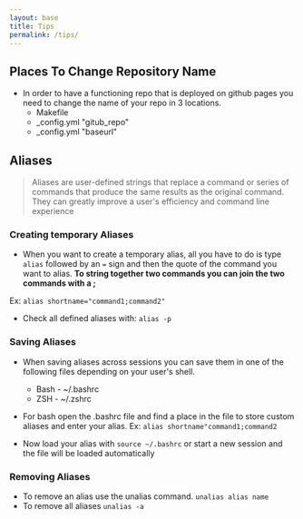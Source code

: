 ```yaml
---
layout: base
title: Tips
permalink: /tips/
---
```


## Places To Change Repository Name
- In order to have a functioning repo that is deployed on github pages you need to change the name of your repo in 3 locations.
    - Makefile
    - _config.yml "gitub_repo"
    - _config.yml "baseurl"

## Aliases
> Aliases are user-defined strings that replace a command or series of commands that produce the same results as the original command. They can greatly improve a user's efficiency and command line experience

### Creating temporary Aliases
- When you want to create a temporary alias, all you have to do is type ```alias``` followed by an ```=``` sign and then the quote of the command you want to alias. **To string together two commands you can join the two commands with a ;**

Ex: ```alias shortname="command1;command2"```

- Check all defined aliases with: ```alias -p```

### Saving Aliases
- When saving aliases across sessions you can save them in one of the following files depending on your user's shell. 

    - Bash - ~/.bashrc
    - ZSH - ~/.zshrc
- For bash open the .bashrc file and find a place in the file to store custom aliases and enter your alias.
Ex: ```alias shortname"command1;command2```

- Now load your alias with ```source ~/.bashrc``` or start a new session and the file will be loaded automatically

### Removing Aliases
- To remove an alias use the unalias command.
```unalias alias name```
- To remove all aliases
```unalias -a```

